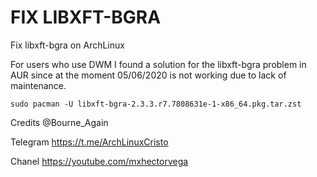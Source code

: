 # FIX LIBXFT-BGRA
Fix libxft-bgra on ArchLinux

For users who use DWM I found a solution for the libxft-bgra problem in AUR since at the moment 05/06/2020 is not working due to lack of maintenance.

```
sudo pacman -U libxft-bgra-2.3.3.r7.7808631e-1-x86_64.pkg.tar.zst
```

Credits @Bourne_Again 

Telegram
https://t.me/ArchLinuxCristo

Chanel
https://youtube.com/mxhectorvega
